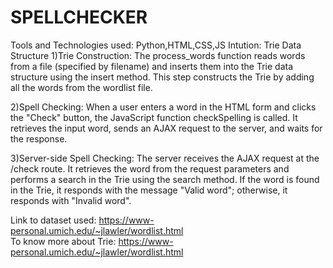 # SPELLCHECKER
Tools and Technologies used: Python,HTML,CSS,JS
Intution:
Trie Data Structure
1)Trie Construction: The process_words function reads words from a file (specified by filename) and inserts them into the Trie data structure using the insert method. This step constructs the Trie by adding all the words from the wordlist file.

2)Spell Checking: When a user enters a word in the HTML form and clicks the "Check" button, the JavaScript function checkSpelling is called. It retrieves the input word, sends an AJAX request to the server, and waits for the response.

3)Server-side Spell Checking: The server receives the AJAX request at the /check route. It retrieves the word from the request parameters and performs a search in the Trie using the search method. If the word is found in the Trie, it responds with the message "Valid word"; otherwise, it responds with "Invalid word".

Link to dataset used: https://www-personal.umich.edu/~jlawler/wordlist.html <br>
To know more about Trie: https://www-personal.umich.edu/~jlawler/wordlist.html
